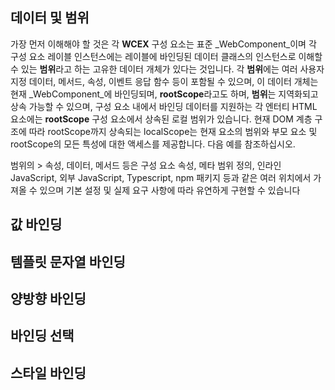 <!--DESC: {icon:{name:"explore"},id:3} -->



## 데이터 및 범위
가장 먼저 이해해야 할 것은 각 **WCEX** 구성 요소는 표준 _WebComponent_이며 각 구성 요소 레이블 인스턴스에는 레이블에 바인딩된 데이터 클래스의 인스턴스로 이해할 수 있는 **범위**라고 하는 고유한 데이터 개체가 있다는 것입니다.
각 **범위**에는 여러 사용자 지정 데이터, 메서드, 속성, 이벤트 응답 함수 등이 포함될 수 있으며, 이 데이터 개체는 현재 _WebComponent_에 바인딩되며, **rootScope**라고도 하며, **범위**는 지역화되고 상속 가능할 수 있으며, 구성 요소 내에서 바인딩 데이터를 지원하는 각 엔터티 HTML 요소에는 **rootScope** 구성 요소에서 상속된 로컬 범위가 있습니다. 현재 DOM 계층 구조에 따라 rootScope까지 상속되는 localScope는 현재 요소의 범위와 부모 요소 및 rootScope의 모든 특성에 대한 액세스를 제공합니다. 다음 예를 참조하십시오.

범위의 > 속성, 데이터, 메서드 등은 구성 요소 속성, 메타 범위 정의, 인라인 JavaScript, 외부 JavaScript, Typescript, npm 패키지 등과 같은 여러 위치에서 가져올 수 있으며 기본 설정 및 실제 요구 사항에 따라 유연하게 구현할 수 있습니다

<div><wcex-doc.com-playground files="['ext/app1/index.html','ext/app1/app.html','ext/app1/data.js']"></wcex-doc.com-playground></div>


## 값 바인딩

## 템플릿 문자열 바인딩

## 양방향 바인딩

## 바인딩 선택

## 스타일 바인딩

